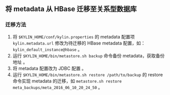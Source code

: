 ## 将 metadata 从 HBase 迁移至关系型数据库

### 迁移方法

1. 将 `$KYLIN_HOME/conf/kylin.properties` 的 metadata 配置项 `kylin.metadata.url` 修改为待迁移的 HBase metadata 配置，如：`kylin_default_instance@hbase` 。
2. 运行 `$KYLIN_HOME/bin/metastore.sh backup` 命令备份 metadata，获取备份地址 。
3. 将 metadata 配置改为 JDBC 配置 。
4. 运行 `$KYLIN_HOME/bin/metastore.sh restore /path/to/backup` 的 restore 命令实现 metadata 的迁移，如 `metastore.sh restore meta_backups/meta_2016_06_10_20_24_50` 。

